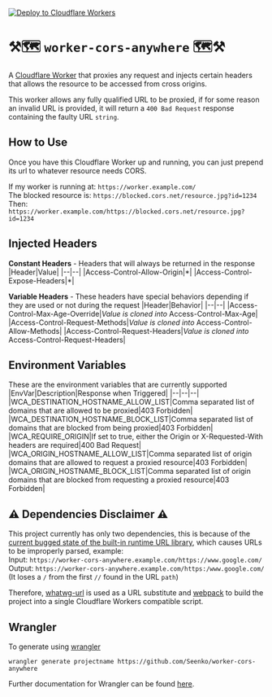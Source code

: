 [![Deploy to Cloudflare Workers](https://deploy.workers.cloudflare.com/button)](https://deploy.workers.cloudflare.com/?url=https://github.com/Seenko/worker-cors-anywhere)
# ⚒🗺 `worker-cors-anywhere` 🗺⚒

A [Cloudflare Worker](https://developers.cloudflare.com/workers/learning/how-workers-works) that proxies any request and injects certain headers that allows the resource to be accessed from cross origins.

This worker allows any fully qualified URL to be proxied, if for some reason an invalid URL is provided, it will return a `400 Bad Request` response containing the faulty URL `string`.

## How to Use
Once you have this Cloudflare Worker up and running, you can just prepend its url to whatever resource needs CORS.

If my worker is running at: `https://worker.example.com/`  
The blocked resource is: `https://blocked.cors.net/resource.jpg?id=1234`  
Then: `https://worker.example.com/https://blocked.cors.net/resource.jpg?id=1234`

## Injected Headers

**Constant Headers** - Headers that will always be returned in the response
|Header|Value|
|--|--|
|Access-Control-Allow-Origin|\*|
|Access-Control-Expose-Headers|\*|

**Variable Headers** - These headers have special behaviors depending if they are used or not during the request
|Header|Behavior|
|--|--|
|Access-Control-Max-Age-Override|*Value is cloned into* Access-Control-Max-Age|
|Access-Control-Request-Methods|*Value is cloned into* Access-Control-Allow-Methods|
|Access-Control-Request-Headers|*Value is cloned into* Access-Control-Request-Headers|

## Environment Variables
These are the environment variables that are currently supported
|EnvVar|Description|Response when Triggered|
|--|--|--|
|WCA_DESTINATION_HOSTNAME_ALLOW_LIST|Comma separated list of domains that are allowed to be proxied|403 Forbidden|
|WCA_DESTINATION_HOSTNAME_BLOCK_LIST|Comma separated list of domains that are blocked from being proxied|403 Forbidden|
|WCA_REQUIRE_ORIGIN|If set to true, either the Origin or X-Requested-With headers are required|400 Bad Request|
|WCA_ORIGIN_HOSTNAME_ALLOW_LIST|Comma separated list of origin domains that are allowed to request a proxied resource|403 Forbidden|
|WCA_ORIGIN_HOSTNAME_BLOCK_LIST|Comma separated list of origin domains that are blocked from requesting a proxied resource|403 Forbidden|

## ⚠️ Dependencies Disclaimer ⚠️
This project currently has only two dependencies, this is because of the [current bugged state of the built-in runtime URL library](https://community.cloudflare.com/t/bug-inconsistent-url-behaviour/98044), which causes URLs to be improperly parsed, example:  
Input: `https://worker-cors-anywhere.example.com/https://www.google.com/`  
Output: `https://worker-cors-anywhere.example.com/https:/www.google.com/` (It loses a `/` from the first `//` found in the URL `path`)

Therefore, [whatwg-url](https://www.npmjs.com/package/whatwg-url) is used as a URL substitute and [webpack](https://www.npmjs.com/package/webpack) to build the project into a single Cloudflare Workers compatible script.

## Wrangler
To generate using [wrangler](https://github.com/cloudflare/wrangler)

```
wrangler generate projectname https://github.com/Seenko/worker-cors-anywhere
```

Further documentation for Wrangler can be found [here](https://developers.cloudflare.com/workers/tooling/wrangler).
